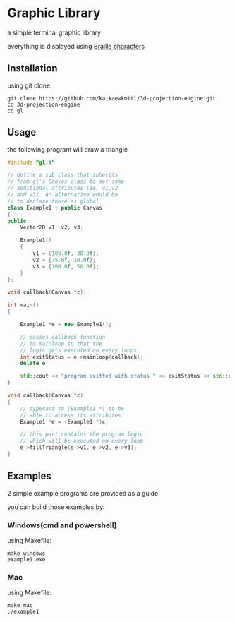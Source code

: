 # Graphic Library

a simple terminal graphic library

everything is displayed using [Braille characters](https://en.wikipedia.org/wiki/Braille_Patterns)

## Installation

using git clone:
```
git clone https://github.com/kaikaewkmitl/3d-projection-engine.git
cd 3d-projection-engine
cd gl
```

## Usage

the following program will draw a triangle

```cpp
#include "gl.h"

// define a sub class that inherits
// from gl's Canvas class to set some
// additional attributes (ie, v1,v2
// and v3). An alternative would be
// to declare those as global
class Example1 : public Canvas
{
public:
    Vector2D v1, v2, v3;

    Example1()
    {
        v1 = {100.0f, 30.0f};
        v2 = {75.0f, 10.0f};
        v3 = {100.0f, 50.0f};
    }
};

void callback(Canvas *c);

int main()
{

    Example1 *e = new Example1();

    // passes callback function
    // to mainloop so that the
    // logic gets executed on every loops
    int exitStatus = e->mainloop(callback);
    delete e;

    std::cout << "program exitted with status " << exitStatus << std::endl;
}

void callback(Canvas *c)
{
    // typecast to (Example1 *) to be
    // able to access its attributes
    Example1 *e = (Example1 *)c;

    // this part contains the program logic
    // which will be executed on every loop
    e->fillTriangle(e->v1, e->v2, e->v3);
}
```

## Examples

2 simple example programs are provided as a guide

you can build those examples by:

### Windows(cmd and powershell)

using Makefile:
```
make windows
example1.exe
```

### Mac

using Makefile:
```
make mac
./example1
```
